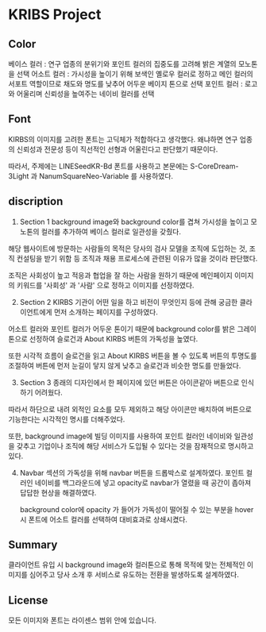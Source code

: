 # KRIBS Project


## Color


베이스 컬러 : 연구 업종의 분위기와 포인트 컬러의 집중도를 고려해 밝은 계열의 모노톤을 선택
어소트 컬러 : 가시성을 높이기 위해 보색인 옐로우 컬러로 정하고 메인 컬러의 서포트 역할이므로 채도와 명도를 낮추어 어두운 베이지 톤으로 선택
포인트 컬러 : 로고와 어울리며 신뢰성을 높여주는 네이비 컬러를 선택




## Font


KIRBS의 이미지를 고려한 폰트는 고딕체가 적합하다고 생각했다.
왜냐하면 연구 업종의 신뢰성과 전문성 등이
직선적인 선형과 어울린다고 판단했기 때문이다.

따라서, 주제에는 LINESeedKR-Bd 폰트를 사용하고
본문에는 S-CoreDream-3Light 과 NanumSquareNeo-Variable 를 사용하였다.




## discription


1. Section 1
  background image와 background color를 겹쳐 가시성을 높이고
  모노톤의 컬러를 추가하여 베이스 컬러로 일관성을 갖췄다.


  해당 웹사이트에 방문하는 사람들의 목적은
  당사의 검사 모델을 조직에 도입하는 것, 조직 컨설팅을 받기 위함 등
  조직과 채용 프로세스에 관련된 이유가 많을 것이라 판단했다.


  조직은 사회성이 높고 적응과 협업을 잘 하는 사람을 원하기 때문에
  메인페이지 이미지의 키워드를 '사회성' 과 '사람' 으로 정하고 이미지를 선정하였다.



  
2. Section 2
  KIRBS 기관이 어떤 일을 하고 비전이 무엇인지 등에 관해
  궁금한 클라이언트에게 먼저 소개하는 페이지를 구성하였다.


  어소트 컬러와 포인트 컬러가 어두운 톤이기 때문에
  background color를 밝은 그레이톤으로 선정하여 
  슬로건과 About KIRBS 버튼의 가독성을 높였다.


  또한 시각적 흐름이 슬로건을 읽고 About KIRBS 버튼을 볼 수 있도록
  버튼의 투명도를 조절하여 버튼에 먼저 눈길이 닿지 않게 낮추고
  슬로건과 비슷한 명도를 만들었다.
  


  
3. Section 3
  종래의 디자인에서 한 페이지에 있던 버튼은
  아이콘같아 버튼으로 인식하기 어려웠다.


  따라서 하단으로 내려
  외적인 요소를 모두 제외하고
  해당 아이콘만 배치하여 버튼으로 기능한다는
  시각적인 명시를 더해주었다.


  또한, background image에 빌딩 이미지를 사용하여
  포인트 컬러인 네이비와 일관성을 갖추고
  기업이나 조직에 해당 서비스가 도입될 수 있다는 것을
  잠재적으로 명시하고 있다.


  4. Navbar
     섹션의 가독성을 위해 navbar 버튼을 드롭박스로 설계하였다.
     포인트 컬러인 네이비를 백그라운드에 넣고 opacity로
     navbar가 열렸을 때 공간이 좁아져 답답한 현상을 해결하였다.


     background color에 opacity 가 들어가 가독성이 떨어질 수 있는 부분을
     hover 시 폰트에 어소트 컬러를 선택하여 대비효과로 상쇄시켰다.
     



  ## Summary
  클라이언트 유입 시 background image와 컬러톤으로 통해 목적에 맞는 전체적인 이미지를 심어주고
  당사 소개 후 서비스로 유도하는 전환을 발생하도록 설계하였다.




  ## License
  모든 이미지와 폰트는 라이센스 범위 안에 있습니다.
  
